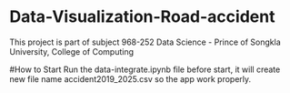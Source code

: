 # Data-Visualization-Road-accident
This project is part of subject 968-252 Data Science -  Prince of Songkla University, College of Computing


#How to Start
Run the data-integrate.ipynb file before start, it will create new file name accident2019_2025.csv so the app work properly.
